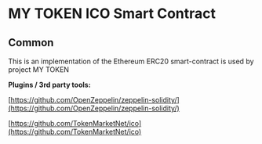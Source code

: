 # MY TOKEN ICO Smart Contract

## Common

This is an implementation of the Ethereum ERC20 smart-contract is used by project MY TOKEN

<b>Plugins / 3rd party tools:</b>

[https://github.com/OpenZeppelin/zeppelin-solidity/](https://github.com/OpenZeppelin/zeppelin-solidity/)

[https://github.com/TokenMarketNet/ico](https://github.com/TokenMarketNet/ico)